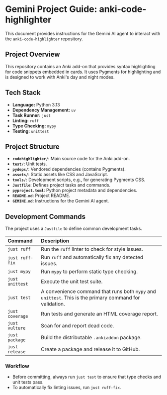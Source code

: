# Gemini Project Guide: anki-code-highlighter

This document provides instructions for the Gemini AI agent to interact with the
`anki-code-highlighter` repository.

## Project Overview

This repository contains an Anki add-on that provides syntax highlighting for
code snippets embedded in cards. It uses Pygments for highlighting and is
designed to work with Anki's day and night modes.

## Tech Stack

- **Language:** Python 3.13
- **Dependency Management:** `uv`
- **Task Runner:** `just`
- **Linting:** `ruff`
- **Type Checking:** `mypy`
- **Testing:** `unittest`

## Project Structure

- **`codehighlighter/`**: Main source code for the Anki add-on.
- **`test/`**: Unit tests.
- **`pydeps/`**: Vendored dependencies (contains Pygments).
- **`assets/`**: Static assets like CSS and JavaScript.
- **`tools/`**: Development scripts, e.g., for generating Pygments CSS.
- **`Justfile`**: Defines project tasks and commands.
- **`pyproject.toml`**: Python project metadata and dependencies.
- **`README.md`**: Project README.
- **`GEMINI.md`**: Instructions for the Gemini AI agent.

## Development Commands

The project uses a `Justfile` to define common development tasks.

| Command         | Description                                                                                             |
| :-------------- | :------------------------------------------------------------------------------------------------------ |
| `just ruff`     | Run the `ruff` linter to check for style issues.                                                        |
| `just ruff-fix` | Run `ruff` and automatically fix any detected issues.                                                   |
| `just mypy`     | Run `mypy` to perform static type checking.                                                             |
| `just unittest` | Execute the unit test suite.                                                                            |
| `just test`     | A convenience command that runs both `mypy` and `unittest`. This is the primary command for validation. |
| `just coverage` | Run tests and generate an HTML coverage report.                                                         |
| `just vulture`  | Scan for and report dead code.                                                                          |
| `just package`  | Build the distributable `.ankiaddon` package.                                                           |
| `just release`  | Create a package and release it to GitHub.                                                              |

### Workflow

- Before committing, always run `just test` to ensure that type checks and unit
  tests pass.
- To automatically fix linting issues, run `just ruff-fix`.

